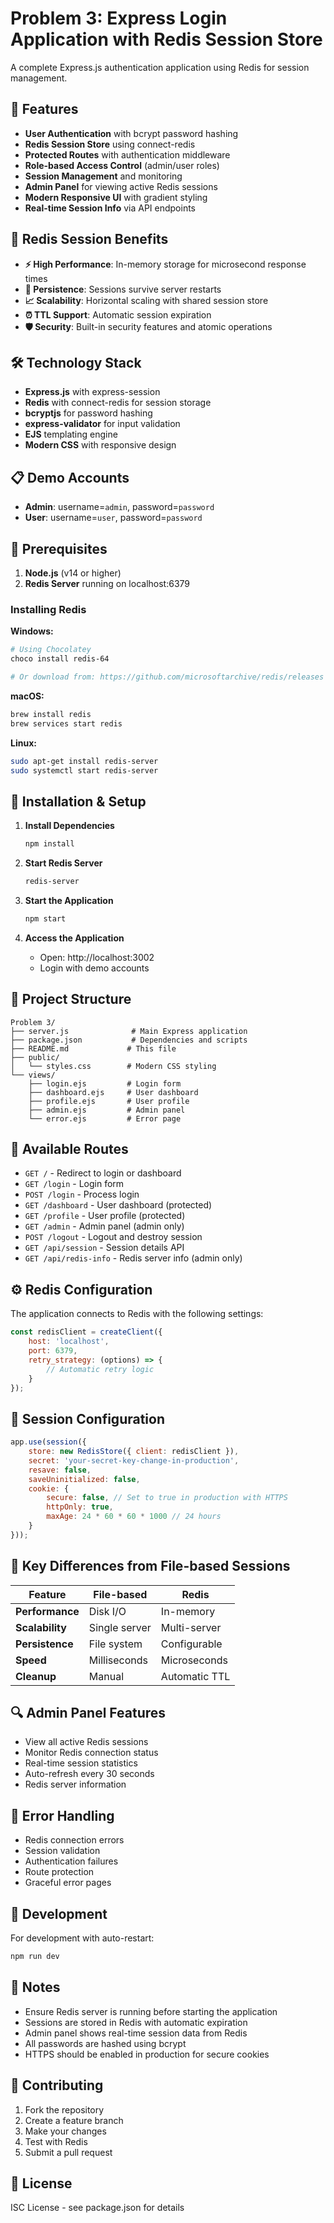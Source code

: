 # Problem 3: Express Login Application with Redis Session Store

A complete Express.js authentication application using Redis for session management.

## 🚀 Features

- **User Authentication** with bcrypt password hashing
- **Redis Session Store** using connect-redis
- **Protected Routes** with authentication middleware
- **Role-based Access Control** (admin/user roles)
- **Session Management** and monitoring
- **Admin Panel** for viewing active Redis sessions
- **Modern Responsive UI** with gradient styling
- **Real-time Session Info** via API endpoints

## 🔴 Redis Session Benefits

- **⚡ High Performance**: In-memory storage for microsecond response times
- **🔄 Persistence**: Sessions survive server restarts
- **📈 Scalability**: Horizontal scaling with shared session store
- **⏰ TTL Support**: Automatic session expiration
- **🛡️ Security**: Built-in security features and atomic operations

## 🛠️ Technology Stack

- **Express.js** with express-session
- **Redis** with connect-redis for session storage
- **bcryptjs** for password hashing
- **express-validator** for input validation
- **EJS** templating engine
- **Modern CSS** with responsive design

## 📋 Demo Accounts

- **Admin**: username=`admin`, password=`password`
- **User**: username=`user`, password=`password`

## 🔧 Prerequisites

1. **Node.js** (v14 or higher)
2. **Redis Server** running on localhost:6379

### Installing Redis

**Windows:**
```bash
# Using Chocolatey
choco install redis-64

# Or download from: https://github.com/microsoftarchive/redis/releases
```

**macOS:**
```bash
brew install redis
brew services start redis
```

**Linux:**
```bash
sudo apt-get install redis-server
sudo systemctl start redis-server
```

## 🚀 Installation & Setup

1. **Install Dependencies**
   ```bash
   npm install
   ```

2. **Start Redis Server**
   ```bash
   redis-server
   ```

3. **Start the Application**
   ```bash
   npm start
   ```

4. **Access the Application**
   - Open: http://localhost:3002
   - Login with demo accounts

## 📁 Project Structure

```
Problem 3/
├── server.js              # Main Express application
├── package.json           # Dependencies and scripts
├── README.md             # This file
├── public/
│   └── styles.css        # Modern CSS styling
└── views/
    ├── login.ejs         # Login form
    ├── dashboard.ejs     # User dashboard
    ├── profile.ejs       # User profile
    ├── admin.ejs         # Admin panel
    └── error.ejs         # Error page
```

## 🔗 Available Routes

- `GET /` - Redirect to login or dashboard
- `GET /login` - Login form
- `POST /login` - Process login
- `GET /dashboard` - User dashboard (protected)
- `GET /profile` - User profile (protected)
- `GET /admin` - Admin panel (admin only)
- `POST /logout` - Logout and destroy session
- `GET /api/session` - Session details API
- `GET /api/redis-info` - Redis server info (admin only)

## ⚙️ Redis Configuration

The application connects to Redis with the following settings:

```javascript
const redisClient = createClient({
    host: 'localhost',
    port: 6379,
    retry_strategy: (options) => {
        // Automatic retry logic
    }
});
```

## 🔐 Session Configuration

```javascript
app.use(session({
    store: new RedisStore({ client: redisClient }),
    secret: 'your-secret-key-change-in-production',
    resave: false,
    saveUninitialized: false,
    cookie: {
        secure: false, // Set to true in production with HTTPS
        httpOnly: true,
        maxAge: 24 * 60 * 60 * 1000 // 24 hours
    }
}));
```

## 🎯 Key Differences from File-based Sessions

| Feature | File-based | Redis |
|---------|------------|-------|
| **Performance** | Disk I/O | In-memory |
| **Scalability** | Single server | Multi-server |
| **Persistence** | File system | Configurable |
| **Speed** | Milliseconds | Microseconds |
| **Cleanup** | Manual | Automatic TTL |

## 🔍 Admin Panel Features

- View all active Redis sessions
- Monitor Redis connection status
- Real-time session statistics
- Auto-refresh every 30 seconds
- Redis server information

## 🚨 Error Handling

- Redis connection errors
- Session validation
- Authentication failures
- Route protection
- Graceful error pages

## 🔧 Development

For development with auto-restart:
```bash
npm run dev
```

## 📝 Notes

- Ensure Redis server is running before starting the application
- Sessions are stored in Redis with automatic expiration
- Admin panel shows real-time session data from Redis
- All passwords are hashed using bcrypt
- HTTPS should be enabled in production for secure cookies

## 🤝 Contributing

1. Fork the repository
2. Create a feature branch
3. Make your changes
4. Test with Redis
5. Submit a pull request

## 📄 License

ISC License - see package.json for details
